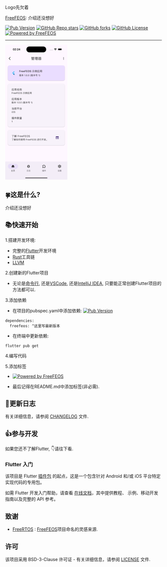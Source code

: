 
Logo先欠着


[FreeFEOS](https://pub.dev/packages/freefeos): 介绍还没想好


[![Pub Version](https://img.shields.io/pub/v/freefeos?include_prereleases&style=flat-square&logo=dart&logoColor=white&label=Pub&color=blue)](https://pub.dev/packages/freefeos)
[![GitHub Repo stars](https://img.shields.io/github/stars/FreeFEOS/FreeFEOS?style=flat-square&logo=github&logoColor=white&label=Stars&color=blue)](https://github.com/FreeFEOS/FreeFEOS)
[![GitHub forks](https://img.shields.io/github/forks/FreeFEOS/FreeFEOS?style=flat-square&logo=github&logoColor=white&label=Forks&color=blue)](https://github.com/FreeFEOS/FreeFEOS/fork)
[![GitHub License](https://img.shields.io/github/license/FreeFEOS/FreeFEOS?style=flat-square&logo=github&logoColor=white&label=License)](https://github.com/FreeFEOS/FreeFEOS/blob/master/LICENSE)
[![Powered by FreeFEOS](https://img.shields.io/badge/Powered_by-FreeFEOS-deeppink?style=flat-square&logo=flutter&logoColor=white)](https://github.com/FreeFEOS/FreeFEOS)

---

[<img src="https://raw.githubusercontent.com/FreeFEOS/FreeFEOS/master/screenshot.png" width="200">](https://raw.githubusercontent.com/FreeFEOS/FreeFEOS/master/screenshot.png)

## 🍀这是什么?

介绍还没想好

## 📚快速开始

1.搭建开发环境:
  
* 完整的[Flutter](https://docs.flutter.dev/get-started/install)开发环境
* [Rust](https://www.rust-lang.org/tools/install)工具链
* [LLVM]()

2.创建新的Flutter项目

* 无论是[命令行](), 还是[VSCode](), 还是[IntelliJ IDEA](), 只要能正常创建Flutter项目的方法都可以.

3.添加依赖

* 在项目的pubspec.yaml中添加依赖:
[![Pub Version](https://img.shields.io/pub/v/freefeos?include_prereleases&style=flat-square&logo=dart&logoColor=white&label=Pub&color=blue)](https://pub.dev/packages/freefeos)
```
dependencies:
  freefeos: ^这里写最新版本
```
* 在终端中更新依赖:
```
flutter pub get
```

4.编写代码

5.添加标签

* [![Powered by FreeFEOS](https://img.shields.io/badge/Powered_by-FreeFEOS-deeppink?style=flat-square&logo=flutter&logoColor=white)](https://github.com/FreeFEOS/FreeFEOS)

* 最后记得在README.md中添加标签(非必需).

## 📔更新日志

有关详细信息，请参阅 [CHANGELOG](https://github.com/FreeFEOS/FreeFEOS/blob/master/CHANGELOG.md) 文件.

## 👍参与开发

如果您还不了解Flutter, 👇请往下看.

### Flutter 入门

该项目是 Flutter
[插件包](https://flutter.dev/developing-packages/)
的起点，这是一个包含针对 Android 和/或 iOS 平台特定实现代码的专用包。

如需 Flutter 开发入门帮助，请查看
[在线文档](https://flutter.dev/docs)，其中提供教程、
示例、移动开发指南以及完整的 API 参考。

## 致谢

* [FreeRTOS]() : [FreeFEOS]()项目命名的灵感来源.

## 许可
该项目采用 BSD-3-Clause 许可证 - 有关详细信息，请参阅 [LICENSE](https://github.com/FreeFEOS/FreeFEOS/blob/master/LICENSE) 文件.